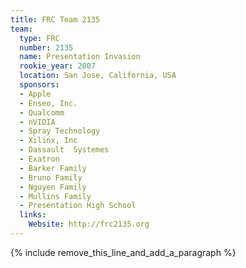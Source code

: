 ```yaml
---
title: FRC Team 2135
team:
  type: FRC
  number: 2135
  name: Presentation Invasion
  rookie_year: 2007
  location: San Jose, California, USA
  sponsors:
  - Apple
  - Enseo, Inc.
  - Qualcomm
  - nVIDIA
  - Spray Technology
  - Xilinx, Inc
  - Dassault  Systemes
  - Exatron
  - Barker Family
  - Bruno Family
  - Nguyen Family
  - Mullins Family
  - Presentation High School
  links:
    Website: http://frc2135.org
---
```


{% include remove_this_line_and_add_a_paragraph %}